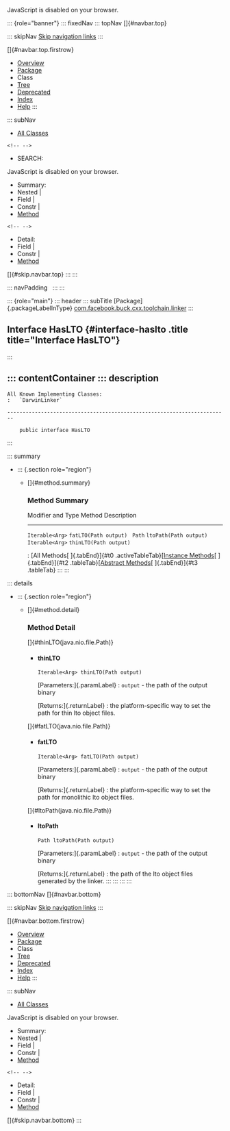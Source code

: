 <div>

JavaScript is disabled on your browser.

</div>

::: {role="banner"}
::: fixedNav
::: topNav
[]{#navbar.top}

::: skipNav
[Skip navigation links](#skip.navbar.top "Skip navigation links")
:::

[]{#navbar.top.firstrow}

-   [Overview](../../../../../../index.html)
-   [Package](package-summary.html)
-   Class
-   [Tree](package-tree.html)
-   [Deprecated](../../../../../../deprecated-list.html)
-   [Index](../../../../../../index-all.html)
-   [Help](../../../../../../help-doc.html)
:::

::: subNav
-   [All Classes](../../../../../../allclasses.html)

```{=html}
<!-- -->
```
-   SEARCH:

<div>

<div>

JavaScript is disabled on your browser.

</div>

</div>

<div>

-   Summary: 
-   Nested \| 
-   Field \| 
-   Constr \| 
-   [Method](#method.summary)

```{=html}
<!-- -->
```
-   Detail: 
-   Field \| 
-   Constr \| 
-   [Method](#method.detail)

</div>

[]{#skip.navbar.top}
:::
:::

::: navPadding
 
:::
:::

::: {role="main"}
::: header
::: subTitle
[Package]{.packageLabelInType} [com.facebook.buck.cxx.toolchain.linker](package-summary.html)
:::

## Interface HasLTO {#interface-haslto .title title="Interface HasLTO"}
:::

::: contentContainer
::: description
-   

    All Known Implementing Classes:
    :   `DarwinLinker`

    ------------------------------------------------------------------------

        public interface HasLTO
:::

::: summary
-   ::: {.section role="region"}
    -   []{#method.summary}

        ### Method Summary

          Modifier and Type   Method                   Description
          ------------------- ------------------------ -------------
          `Iterable<Arg>`     `fatLTO​(Path output)`     
          `Path`              `ltoPath​(Path output)`    
          `Iterable<Arg>`     `thinLTO​(Path output)`    

          : [All Methods[ ]{.tabEnd}]{#t0 .activeTableTab}[[Instance
          Methods](javascript:show(2);)[ ]{.tabEnd}]{#t2
          .tableTab}[[Abstract
          Methods](javascript:show(4);)[ ]{.tabEnd}]{#t3 .tableTab}
    :::
:::

::: details
-   ::: {.section role="region"}
    -   []{#method.detail}

        ### Method Detail

        []{#thinLTO(java.nio.file.Path)}

        -   #### thinLTO

            ``` methodSignature
            Iterable<Arg> thinLTO​(Path output)
            ```

            [Parameters:]{.paramLabel}
            :   `output` - the path of the output binary

            [Returns:]{.returnLabel}
            :   the platform-specific way to set the path for thin lto
                object files.

        []{#fatLTO(java.nio.file.Path)}

        -   #### fatLTO

            ``` methodSignature
            Iterable<Arg> fatLTO​(Path output)
            ```

            [Parameters:]{.paramLabel}
            :   `output` - the path of the output binary

            [Returns:]{.returnLabel}
            :   the platform-specific way to set the path for monolithic
                lto object files.

        []{#ltoPath(java.nio.file.Path)}

        -   #### ltoPath

            ``` methodSignature
            Path ltoPath​(Path output)
            ```

            [Parameters:]{.paramLabel}
            :   `output` - the path of the output binary

            [Returns:]{.returnLabel}
            :   the path of the lto object files generated by the
                linker.
    :::
:::
:::
:::

::: bottomNav
[]{#navbar.bottom}

::: skipNav
[Skip navigation links](#skip.navbar.bottom "Skip navigation links")
:::

[]{#navbar.bottom.firstrow}

-   [Overview](../../../../../../index.html)
-   [Package](package-summary.html)
-   Class
-   [Tree](package-tree.html)
-   [Deprecated](../../../../../../deprecated-list.html)
-   [Index](../../../../../../index-all.html)
-   [Help](../../../../../../help-doc.html)
:::

::: subNav
-   [All Classes](../../../../../../allclasses.html)

<div>

<div>

JavaScript is disabled on your browser.

</div>

</div>

<div>

-   Summary: 
-   Nested \| 
-   Field \| 
-   Constr \| 
-   [Method](#method.summary)

```{=html}
<!-- -->
```
-   Detail: 
-   Field \| 
-   Constr \| 
-   [Method](#method.detail)

</div>

[]{#skip.navbar.bottom}
:::
